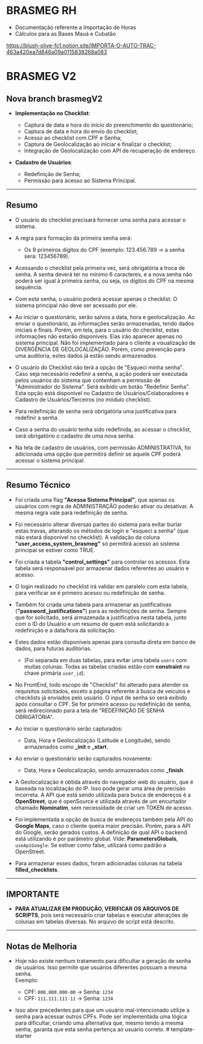 # BRASMEG RH
* Documentação referente a Importação de Horas
* Cálculos para as Bases Mauá e Cubatão

https://blush-olive-fc1.notion.site/IMPORTA-O-AUTO-TRAC-463a420ea7d846a09a0115838268a083

# BRASMEG V2
## Nova branch brasmegV2

- **Implementação no Checklist**:
  - Captura de data e hora do início do preenchimento do questionário;
  - Captura de data e hora do envio do checklist;
  - Acesso ao checklist com CPF e Senha;
  - Captura de Geolocalização ao iniciar e finalizar o checklist;
  - Integração de Geolocalização com API de recuperação de endereço.

- **Cadastro de Usuários**:
  - Redefinição de Senha;
  - Permissão para acesso ao Sistema Principal.

---

## Resumo

- O usuário do checklist precisará fornecer uma senha para acessar o sistema.
- A regra para formação da primeira senha será:
  - Os 9 primeiros dígitos do CPF (exemplo: 123.456.789 → a senha será: 123456789).

- Acessando o checklist pela primeira vez, será obrigatória a troca de senha. A senha deverá ter no mínimo 6 caracteres, e a nova senha não poderá ser igual à primeira senha, ou seja, os dígitos do CPF na mesma sequência.

- Com esta senha, o usuário poderá acessar apenas o checklist. O sistema principal não deve ser acessado por ele.

- Ao iniciar o questionário, serão salvos a data, hora e geolocalização. Ao enviar o questionário, as informações serão armazenadas, tendo dados iniciais e finais. Porém, em tela, para o usuário do checklist, estas informações não estarão disponíveis. Elas irão aparecer apenas no sistema principal. Não foi implementado para o cliente a visualização de DIVERGÊNCIA DE GEOLOCALIZAÇÃO. Porém, como prevenção para uma auditoria, estes dados já estão sendo armazenados.

- O usuário do Checklist não terá a opção de "Esqueci minha senha". Caso seja necessário redefinir a senha, a ação poderá ser executada pelos usuários do sistema que contenham a permissão de "Administrador do Sistema". Será exibido um botão "Redefinir Senha". Esta opção está disponível no Cadastro de Usuários/Colaboradores e Cadastro de Usuários/Terceiros (no módulo checklist).

- Para redefinição de senha será obrigatória uma justificativa para redefinir a senha.

- Caso a senha do usuário tenha sido redefinida, ao acessar o checklist, será obrigatório o cadastro de uma nova senha.

- Na tela de cadastro de usuários, com permissão ADMINISTRATIVA, foi adicionada uma opção que permitirá definir se aquele CPF poderá acessar o sistema principal.

---

## Resumo Técnico

- Foi criada uma flag **"Acessa Sistema Principal"**, que apenas os usuários com regra de ADMINISTRAÇÃO poderão ativar ou desativar. A mesma regra vale para redefinição de senha.

- Foi necessário alterar diversas partes do sistema para evitar burlar estas travas, alterando os métodos de login e "esqueci a senha" (que não estará disponível no checklist). A validação da coluna **"user_access_system_brasmeg"** só permitirá acesso ao sistema principal se estiver como TRUE.

- Foi criada a tabela **"control_settings"** para controlar os acessos. Esta tabela será responsável por armazenar dados referentes ao usuário e acesso.

- O login realizado no checklist irá validar em paralelo com esta tabela, para verificar se é primeiro acesso ou redefinição de senha.

- Também foi criada uma tabela para armazenar as justificativas (**"password_justifications"**) para as redefinições de senha. Sempre que for solicitado, será armazenada a justificativa nesta tabela, junto com o ID do Usuário e um resumo de quem está solicitando a redefinição e a data/hora da solicitação.

- Estes dados estão disponíveis apenas para consulta direta em banco de dados, para futuras auditorias.

  - (Foi separada em duas tabelas, para evitar uma tabela `users` com muitas colunas. Todas as tabelas criadas estão com **constraint** na chave primária `user_id`).

- No FrontEnd, todo escopo de "Checklist" foi alterado para atender os requisitos solicitados, exceto a página referente à busca de veículos e checklists já enviados pelo usuário. O input de senha só será exibido após consultar o CPF. Se for primeiro acesso ou redefinição de senha, será redirecionado para a tela de "REDEFINIÇÃO DE SENHA OBRIGATÓRIA".

- Ao iniciar o questionário serão capturados:
  - Data, Hora e Geolocalização (Latitude e Longitude), sendo armazenados como **_init** e **_start**.

- Ao enviar o questionário serão capturados novamente:
  - Data, Hora e Geolocalização, sendo armazenados como **_finish**.

- A Geolocalização é obtida através do navegador web do usuário, que é baseada na localização do IP. Isso pode gerar uma área de precisão incorreta. A API que está sendo utilizada para busca de endereços é a **OpenStreet**, que é openSource e utilizada através de um encurtador chamado **Nominatim**, sem necessidade de criar um TOKEN de acesso.

- Foi implementada a opção de busca de endereços também pela API do **Google Maps**, caso o cliente queira maior precisão. Porém, para a API do Google, serão gerados custos. A definição de qual API o backend está utilizando é por parâmetro global. Vide: **ParametersGlobals**, `useApiGoogle`. Se estiver como false, utilizará como padrão a OpenStreet.

- Para armazenar esses dados, foram adicionadas colunas na tabela **filled_checklists**.

---

## IMPORTANTE

- **PARA ATUALIZAR EM PRODUÇÃO, VERIFICAR OS ARQUIVOS DE SCRIPTS**, pois será necessário criar tabelas e executar alterações de colunas em tabelas diversas. No arquivo de script está descrito.

---

## Notas de Melhoria

- Hoje não existe nenhum tratamento para dificultar a geração de senha de usuários. Isso permite que usuários diferentes possuam a mesma senha.  
  Exemplo:
  - CPF: `000.000.000-00` → Senha: `1234`
  - CPF: `111.111.111-11` → Senha: `1234`

- Isso abre precedentes para que um usuário mal-intencionado utilize a senha para acessar outros CPFs. Pode ser implementada uma lógica para dificultar, criando uma alternativa que, mesmo tendo a mesma senha, garanta que esta senha pertença ao usuário correto.
#   t e m p l a t e - s t a r t e r  
 